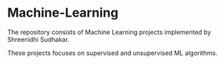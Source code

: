 # Machine-Learning
The repository consists of Machine Learning projects implemented by Shreenidhi Sudhakar. 

These projects focuses on supervised and unsupervised ML algorithms.
